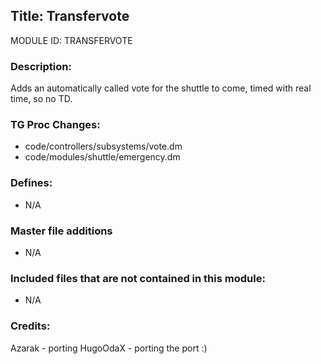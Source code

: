 ## Title: Transfervote

MODULE ID: TRANSFERVOTE

### Description:

Adds an automatically called vote for the shuttle to come, timed with real time, so no TD.

### TG Proc Changes:

- code/controllers/subsystems/vote.dm
- code/modules/shuttle/emergency.dm

### Defines:

- N/A

### Master file additions

- N/A

### Included files that are not contained in this module:

- N/A

### Credits:
Azarak - porting
HugoOdaX - porting the port :)
